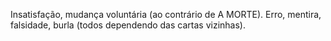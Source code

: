Insatisfação, mudança voluntária (ao contrário de A MORTE). Erro, mentira,
falsidade, burla (todos dependendo das cartas vizinhas).

